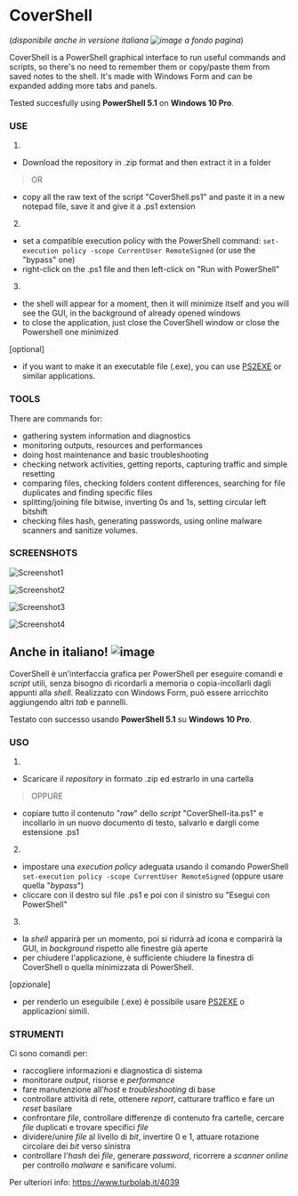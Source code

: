 # CoverShell
(*disponibile anche in versione italiana ![image](https://github.com/Zigul1/CoverShell/assets/157254375/019162ce-a988-4be8-9fbd-3c6dc37f9640)
 a fondo pagina*)

CoverShell is a PowerShell graphical interface to run useful commands and scripts, so there's no need to remember them or copy/paste them from saved notes to the shell. It's made with Windows Form and can be expanded adding more tabs and panels.

Tested succesfully using **PowerShell 5.1** on **Windows 10 Pro**.


### USE

1.
- Download the repository in .zip format and then extract it in a folder
>OR
- copy all the raw text of the script "CoverShell.ps1" and paste it in a new notepad file, save it and give it a .ps1 extension
2.
- set a compatible execution policy with the PowerShell command: `set-execution policy -scope CurrentUser RemoteSigned` (or use the "bypass" one)
- right-click on the .ps1 file and then left-click on "Run with PowerShell"
3.
- the shell will appear for a moment, then it will minimize itself and you will see the GUI, in the background of already opened windows
- to close the application, just close the CoverShell window or close the Powershell one minimized

[optional]
- if you want to make it an executable file (.exe), you can use [PS2EXE](https://github.com/MScholtes/PS2EXE) or similar applications.



### TOOLS

There are commands for:
- gathering system information and diagnostics
- monitoring outputs, resources and performances
- doing host maintenance and basic troubleshooting
- checking network activities, getting reports, capturing traffic and simple resetting
- comparing files, checking folders content differences, searching for file duplicates and finding specific files
- splitting/joining file bitwise, inverting 0s and 1s, setting circular left bitshift
- checking files hash, generating passwords, using online malware scanners and sanitize volumes.



### SCREENSHOTS

![Screenshot1](https://github.com/Zigul1/CoverShell/assets/157254375/f23b3048-2bb4-4b2e-a392-a4d2d99a2ec4)

![Screenshot2](https://github.com/Zigul1/CoverShell/assets/157254375/f7e47b3f-b767-4c18-9107-9f514993f0a0)

![Screenshot3](https://github.com/Zigul1/CoverShell/assets/157254375/6e945749-c448-40d9-a87a-aeb245d8bc85)

![Screenshot4](https://github.com/Zigul1/CoverShell/assets/157254375/c37d6a48-cfd1-4876-9b0a-62846463e5c8)



## Anche in italiano! ![image](https://github.com/Zigul1/CoverShell/assets/157254375/66240214-9ee5-4829-8bee-1fd0fe72cc70)


CoverShell è un'interfaccia grafica per PowerShell per eseguire comandi e *script* utili, senza bisogno di ricordarli a memoria o copia-incollarli dagli appunti alla *shell*. Realizzato con Windows Form, può essere arricchito aggiungendo altri *tab* e pannelli.

Testato con successo usando **PowerShell 5.1** su **Windows 10 Pro**.


### USO

1.
- Scaricare il *repository* in formato .zip ed estrarlo in una cartella
>OPPURE
- copiare tutto il contenuto "*raw*" dello *script* "CoverShell-ita.ps1" e incollarlo in un nuovo documento di testo, salvarlo e dargli come estensione .ps1
2.
- impostare una *execution policy* adeguata usando il comando PowerShell `set-execution policy -scope CurrentUser RemoteSigned` (oppure usare quella "*bypass*")
- cliccare con il destro sul file .ps1 e poi con il sinistro su "Esegui con PowerShell"
3.
- la *shell* apparirà per un momento, poi si ridurrà ad icona e comparirà la GUI, in *background* rispetto alle finestre già aperte
- per chiudere l'applicazione, è sufficiente chiudere la finestra di CoverShell o quella minimizzata di PowerShell.

[opzionale]
- per renderlo un eseguibile (.exe) è possibile usare [PS2EXE](https://github.com/MScholtes/PS2EXE) o applicazioni simili.


### STRUMENTI

Ci sono comandi per:
- raccogliere informazioni e diagnostica di sistema 
- monitorare *output*, risorse e *performance*
- fare manutenzione all'*host* e *troubleshooting* di base
- controllare attività di rete, ottenere *report*, catturare traffico e fare un *reset* basilare
- confrontare *file*, controllare differenze di contenuto fra cartelle, cercare *file* duplicati e trovare specifici *file*
- dividere/unire *file* al livello di *bit*, invertire 0 e 1, attuare rotazione circolare dei *bit* verso sinistra
- controllare l'*hash* dei *file*, generare *password*, ricorrere a *scanner online* per controllo *malware* e sanificare volumi.

Per ulteriori info: https://www.turbolab.it/4039
